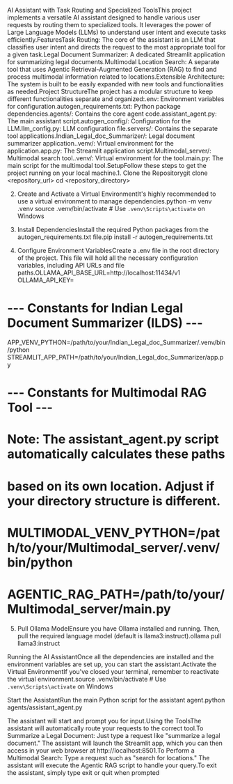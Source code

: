 AI Assistant with Task Routing and Specialized ToolsThis project implements a versatile AI assistant designed to handle various user requests by routing them to specialized tools. It leverages the power of Large Language Models (LLMs) to understand user intent and execute tasks efficiently.FeaturesTask Routing: The core of the assistant is an LLM that classifies user intent and directs the request to the most appropriate tool for a given task.Legal Document Summarizer: A dedicated Streamlit application for summarizing legal documents.Multimodal Location Search: A separate tool that uses Agentic Retrieval-Augmented Generation (RAG) to find and process multimodal information related to locations.Extensible Architecture: The system is built to be easily expanded with new tools and functionalities as needed.Project StructureThe project has a modular structure to keep different functionalities separate and organized:.env: Environment variables for configuration.autogen_requirements.txt: Python package dependencies.agents/: Contains the core agent code.assistant_agent.py: The main assistant script.autogen_config/: Configuration for the LLM.llm_config.py: LLM configuration file.servers/: Contains the separate tool applications.Indian_Legal_doc_Summarizer/: Legal document summarizer application..venv/: Virtual environment for the application.app.py: The Streamlit application script.Multimodal_server/: Multimodal search tool..venv/: Virtual environment for the tool.main.py: The main script for the multimodal tool.SetupFollow these steps to get the project running on your local machine.1. Clone the Repositorygit clone <repository_url>
cd <repository_directory>



2. Create and Activate a Virtual EnvironmentIt's highly recommended to use a virtual environment to manage dependencies.python -m venv .venv
source .venv/bin/activate  # Use `.venv\Scripts\activate` on Windows



3. Install DependenciesInstall the required Python packages from the autogen_requirements.txt file.pip install -r autogen_requirements.txt



4. Configure Environment VariablesCreate a .env file in the root directory of the project. This file will hold all the necessary configuration variables, including API URLs and file paths.OLLAMA_API_BASE_URL=http://localhost:11434/v1
OLLAMA_API_KEY=

# --- Constants for Indian Legal Document Summarizer (ILDS) ---
APP_VENV_PYTHON=/path/to/your/Indian_Legal_doc_Summarizer/.venv/bin/python
STREAMLIT_APP_PATH=/path/to/your/Indian_Legal_doc_Summarizer/app.py

# --- Constants for Multimodal RAG Tool ---
# Note: The assistant_agent.py script automatically calculates these paths
# based on its own location. Adjust if your directory structure is different.
# MULTIMODAL_VENV_PYTHON=/path/to/your/Multimodal_server/.venv/bin/python
# AGENTIC_RAG_PATH=/path/to/your/Multimodal_server/main.py



5. Pull Ollama ModelEnsure you have Ollama installed and running. Then, pull the required language model (default is llama3:instruct).ollama pull llama3:instruct



Running the AI AssistantOnce all the dependencies are installed and the environment variables are set up, you can start the assistant.Activate the Virtual EnvironmentIf you've closed your terminal, remember to reactivate the virtual environment.source .venv/bin/activate  # Use `.venv\Scripts\activate` on Windows



Start the AssistantRun the main Python script for the assistant agent.python agents/assistant_agent.py



The assistant will start and prompt you for input.Using the ToolsThe assistant will automatically route your requests to the correct tool.To Summarize a Legal Document: Just type a request like "summarize a legal document." The assistant will launch the Streamlit app, which you can then access in your web browser at http://localhost:8501.To Perform a Multimodal Search: Type a request such as "search for locations." The assistant will execute the Agentic RAG script to handle your query.To exit the assistant, simply type exit or quit when prompted
